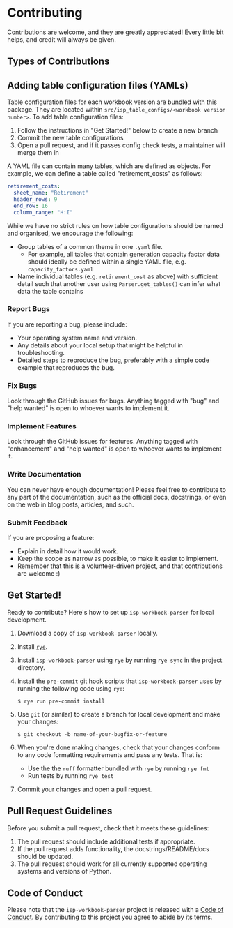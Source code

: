 # Contributing

Contributions are welcome, and they are greatly appreciated! Every little bit
helps, and credit will always be given.

## Types of Contributions

## Adding table configuration files (YAMLs)

Table configuration files for each workbook version are bundled with this package. They are located within `src/isp_table_configs/<workbook version number>`. To add table configuration files:

1. Follow the instructions in "Get Started!" below to create a new branch
2. Commit the new table configurations
3. Open a pull request, and if it passes config check tests, a maintainer will merge them in

A YAML file can contain many tables, which are defined as objects. For example, we can define a table called "retirement_costs" as follows:
```yaml
retirement_costs:
  sheet_name: "Retirement"
  header_rows: 9
  end_row: 16
  column_range: "H:I"
```

While we have no strict rules on how table configurations should be named and organised, we encourage the following:

- Group tables of a common theme in one `.yaml` file.
  - For example, all tables that contain generation capacity factor data should ideally be defined within a single YAML file, e.g. `capacity_factors.yaml`
- Name individual tables (e.g. `retirement_cost` as above) with sufficient detail such that another user using `Parser.get_tables()` can infer what data the table contains

### Report Bugs

If you are reporting a bug, please include:

* Your operating system name and version.
* Any details about your local setup that might be helpful in troubleshooting.
* Detailed steps to reproduce the bug, preferably with a simple code example that reproduces the bug.

### Fix Bugs

Look through the GitHub issues for bugs. Anything tagged with "bug" and "help
wanted" is open to whoever wants to implement it.

### Implement Features

Look through the GitHub issues for features. Anything tagged with "enhancement"
and "help wanted" is open to whoever wants to implement it.

### Write Documentation

You can never have enough documentation! Please feel free to contribute to any
part of the documentation, such as the official docs, docstrings, or even
on the web in blog posts, articles, and such.

### Submit Feedback

If you are proposing a feature:

* Explain in detail how it would work.
* Keep the scope as narrow as possible, to make it easier to implement.
* Remember that this is a volunteer-driven project, and that contributions
  are welcome :)

## Get Started!

Ready to contribute? Here's how to set up `isp-workbook-parser` for local development.

1. Download a copy of `isp-workbook-parser` locally.
2. Install [`rye`](https://rye.astral.sh/).
3. Install `isp-workbook-parser` using `rye` by running `rye sync` in the project directory.
4. Install the `pre-commit` git hook scripts that `isp-workbook-parser` uses by running the following code using `rye`:

      ```console
      $ rye run pre-commit install
      ```

5. Use `git` (or similar) to create a branch for local development and make your changes:

    ```console
    $ git checkout -b name-of-your-bugfix-or-feature
    ```

6. When you're done making changes, check that your changes conform to any code formatting requirements and pass any tests. That is:
    - Use the the `ruff` formatter bundled with `rye` by running `rye fmt`
    - Run tests by running `rye test`

7. Commit your changes and open a pull request.

## Pull Request Guidelines

Before you submit a pull request, check that it meets these guidelines:

1. The pull request should include additional tests if appropriate.
2. If the pull request adds functionality, the docstrings/README/docs should be updated.
3. The pull request should work for all currently supported operating systems and versions of Python.

## Code of Conduct

Please note that the `isp-workbook-parser` project is released with a
[Code of Conduct](CONDUCT.md). By contributing to this project you agree to abide by its terms.

